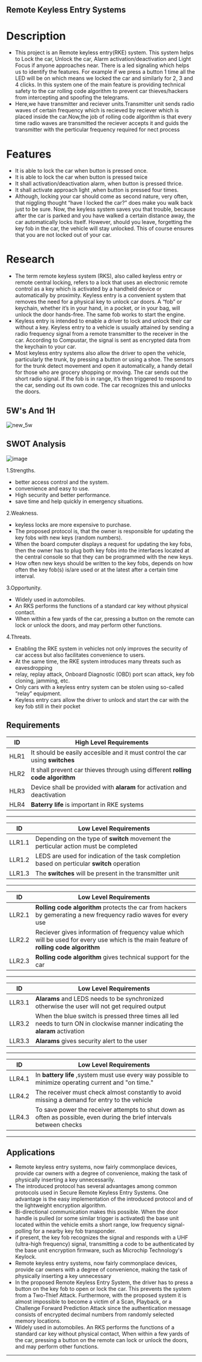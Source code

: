 ## Remote Keyless Entry Systems
# Description
* This project is an Remote keyless entry(RKE) system. This system helps to Lock the car, Unlock the car, Alarm activation/deactivation and Light Focus if anyone approaches near. There is a led signaling which helps us to identify the features. For example if we press a button 1 time all the LED will be on which means we locked the car and similarly for 2, 3 and 4 clicks. In this system one of the main feature is providing technical safety to the car rolling code algorithm to prevent car thieves/hackers from intercepting and spoofing the telegrams.
* Here,we have transmitter and reciever units.Transmitter unit sends radio waves of certain frequency which is recieved by reciever which is placed inside the car.Now,the job of rolling code algorithm is that every time radio waves are transmitted the reciever accepts it and guids the transmitter with the perticular frequency required for nect process

# Features

* It is able to lock the car when button is pressed once.
* It is able to lock the car when button is pressed twice
* It shall activation/deactivation alarm, when button is pressed thrice.
* It shall activate approach light ,when button is pressed four times.
* Although, locking your car should come as second nature, very often, that niggling thought “have I locked the car?” does make you walk back just to be sure. Now, the keyless   system saves you that trouble, because after the car is parked and you have walked a certain distance away, the car automatically locks itself. However, should you leave,       forgetting the key fob in the car, the vehicle will stay unlocked. This of course ensures that you are not locked out of your car. 

# Research

* The term remote keyless system (RKS), also called keyless entry or remote central locking, refers to a lock that uses an electronic remote control as a key which is activated   by a handheld device or automatically by proximity.
  Keyless entry is a convenient system that removes the need for a physical key to unlock car doors. A “fob” or keychain, whether it’s in your hand, in a pocket, or in your       bag, will unlock the door hands-free. The same fob works to start the engine.
* Keyless entry is intended to enable a driver to lock and unlock their car without a key. Keyless entry to a vehicle is usually attained by sending a radio frequency signal     from a remote transmitter to the receiver in the car. According to Compustar, the signal is sent as encrypted data from the keychain to your car.
* Most keyless entry systems also allow the driver to open the vehicle, particularly the trunk, by pressing a button or using a shoe. The sensors for the trunk detect movement   and open it automatically, a handy detail for those who are grocery shopping or moving. The car sends out the short radio signal. If the fob is in range, it’s then triggered   to respond to the car, sending out its own code. The car recognizes this and unlocks the doors.

## 5W's And 1H
![new_5w](https://user-images.githubusercontent.com/46949062/157802342-5fc444bf-afbf-41c0-a513-2570608c4299.PNG)

## SWOT Analysis

![image](https://user-images.githubusercontent.com/98837660/157798253-438d0d1b-9386-4e06-b6f7-bc9164bafd78.png)

 1.Strengths.
 
   * better access control and the system. 
   * convenience and easy to use. 
   * High security and better performance. 
   * save time and help quickly in emergency situations. 

 2.Weakness.
 
   * keyless locks are more expensive to purchase.
   * The proposed protocol is, that the owner is responsible for updating the key fobs with new keys (random numbers).
   * When the board computer displays a request for updating the key fobs, then the owner has to plug both key fobs into the interfaces located at the central console so that       they can be programmed with the new keys.
   * How often new keys should be written to the key fobs, depends on how often the key fob(s) is/are used or at the latest after a certain time interval.
 
 3.Opportunity.
 
   * Widely used in automobiles.
   * An RKS performs the functions of a standard car key without physical contact. 
   * When within a few yards of the car, pressing a button on the remote can lock or unlock the doors, and may perform other functions.
  
 4.Threats.
 
   * Enabling the RKE system in vehicles not only improves the security of car access but also facilitates convenience to users.
   * At the same time, the RKE system introduces many threats such as eavesdropping
   * relay, replay attack, Onboard Diagnostic (OBD) port scan attack, key fob cloning, jamming, etc.
   * Only cars with a keyless entry system can be stolen using so-called “relay” equipment.
   *  Keyless entry cars allow the driver to unlock and start the car with the key fob still in their pocket
  

 
## Requirements
 
|   ID     | High Level Requirements |
|----------| -----------------------------------------------------------------------|
| HLR1     | It should be easily accesible and it must control the car using __switches__         | 
| HLR2     | It shall prevent car thieves through using different __rolling code algorithm__         | 
| HLR3     | Device shall be provided with __alaram__ for activation and  deactivation | 
| HLR4     | __Baterry life__ is important in RKE systems |

--------------------------------------------------------------------

  
|   ID     | Low Level Requirements | 
| -------- | ----------------------------------------------------| 
| LLR1.1   | Depending on the type of __switch__ movement the perticular action must be completed |                    
| LLR1.2   | LEDS are used for indication of the task completion based on perticular __switch__ operation  | 
| LLR1.3  | The __switches__ will be present in the transmitter unit |

------------------------------------------------------------------------------------------------------------------------------

|   ID     | Low Level Requirements | 
| -------- | ----------------------------------------------------| 
| LLR2.1   | __Rolling code algorithm__ protects the car from hackers by gemerating a new frequency radio waves for every use |
| LLR2.2   | Reciever gives information of frequency value which will be used for every use which is the main feature of __rolling code algorithm__ |
| LLR2.3   | __Rolling code algorithm__ gives technical support for the car |

-----------------------------------------------------------------------------

|   ID     | Low Level Requirements | 
| -------- | ----------------------------------------------------| 
| LLR3.1   |  __Alarams__ and LEDS needs to be synchronized otherwise the user will not get required output |
| LLR3.2   |   When the blue switch is pressed three  times all led needs to turn ON in clockwise manner indicating the __alaram__ activation  |
| LLR3.3   |  __Alarams__ gives security alert to the user |

------------------------------------------------------------------------------------------------------------------------------------------

|   ID     | Low Level Requirements | 
| -------- | ----------------------------------------------------| 
| LLR4.1   | In __battery life__ ,system must use every way possible to minimize operating current and "on time." |
| LLR4.2   | The receiver must check almost constantly to avoid missing a demand for entry to the vehicle |
| LLR4.3   | To save power the receiver attempts to shut down as often as possible, even during the brief intervals between checks 

--------------------------------------------------------
## Applications

  * Remote keyless entry systems, now fairly commonplace devices, provide car owners with a degree of convenience, making the task of physically inserting a key unnecessarily.
  * The introduced protocol has several advantages among common protocols used in Secure Remote Keyless Entry Systems. One advantage is the easy implementation of the               introduced protocol and of the lightweight encryption algorithm.
  * Bi-directional communication makes this possible. When the door handle is pulled (or some similar trigger is activated) the base unit located within the vehicle emits a         short range, low frequency signal- polling for a nearby key fob transponder.
  * if present, the key fob recognizes the signal and responds with a UHF (ultra-high frequency) signal, transmitting a code to be authenticated by the base unit encryption         firmware, such as Microchip Technology's Keylock.
  * Remote keyless entry systems, now fairly commonplace devices, provide car owners with a degree of convenience, making the task of physically inserting a key unnecessary
  * In the proposed Remote Keyless Entry System, the driver has to press a button on the key fob to open or lock the car. This prevents the system from a Two-Thief Attack.         Furthermore, with the proposed system it is almost impossible to become a victim of a Scan, Playback, or a Challenge Forward Prediction Attack since the authentication         message consists of encrypted decimal numbers from randomly selected memory locations.
  * Widely used in automobiles. An RKS performs the functions of a standard car key without physical contact, When within a few yards of the car, pressing a button on the           remote can lock or unlock the doors, and may perform other functions.

--------------------------------------------------------------------
